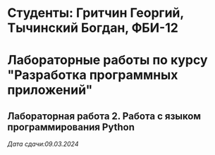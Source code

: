 # Студенты: Гритчин Георгий, Тычинский Богдан, ФБИ-12

# Лабораторные работы по курсу "Разработка программных приложений"

## Лабораторная работа 2. Работа с языком программирования Python

*Дата сдачи:09.03.2024*

